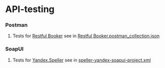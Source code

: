 # API-testing

### Postman

1. Tests for [Restful Booker](https://restful-booker.herokuapp.com/apidoc/index.html) see in [Restful Booker.postman_collection.json](Restful%20Booker.postman_collection.json)

### SoapUI

1. Tests for [Yandex.Speller](https://yandex.ru/dev/speller/doc/dg/concepts/speller-overview.html) see in [speller-yandex-soapui-project.xml](speller-yandex-soapui-project.xml)
